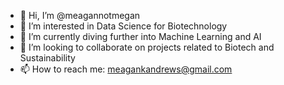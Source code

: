 - 👋 Hi, I’m @meagannotmegan
- 👀 I’m interested in Data Science for Biotechnology
- 🌱 I’m currently diving further into Machine Learning and AI 
- 💞️ I’m looking to collaborate on projects related to Biotech and Sustainability
- 📫 How to reach me: meagankandrews@gmail.com

